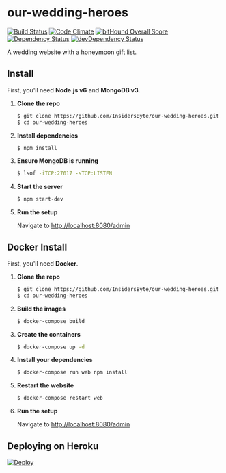 # our-wedding-heroes

[![Build Status](https://travis-ci.org/InsidersByte/our-wedding-heroes.svg)](https://travis-ci.org/InsidersByte/our-wedding-heroes)
[![Code Climate](https://codeclimate.com/github/InsidersByte/honeymoon-gift-list/badges/gpa.svg)](https://codeclimate.com/github/InsidersByte/honeymoon-gift-list)
[![bitHound Overall Score](https://www.bithound.io/github/InsidersByte/our-wedding-heroes/badges/score.svg)](https://www.bithound.io/github/InsidersByte/our-wedding-heroes)  
[![Dependency Status](https://david-dm.org/insidersbyte/our-wedding-heroes.svg)](https://david-dm.org/insidersbyte/our-wedding-heroes)
[![devDependency Status](https://david-dm.org/insidersbyte/our-wedding-heroes/dev-status.svg)](https://david-dm.org/insidersbyte/our-wedding-heroes#info=devDependencies)

A wedding website with a honeymoon gift list.

## Install

First, you'll need **Node.js v6** and **MongoDB v3**.

1.  **Clone the repo**

    ```bash
    $ git clone https://github.com/InsidersByte/our-wedding-heroes.git
    $ cd our-wedding-heroes
    ```
    
2. **Install dependencies**

    ```bash
    $ npm install
    ```
    
3. **Ensure MongoDB is running**

    ```bash
    $ lsof -iTCP:27017 -sTCP:LISTEN
    ```
    
4. **Start the server**

    ```bash
    $ npm start-dev
    ```
    
5.  **Run the setup**
    
    Navigate to [http://localhost:8080/admin](http://localhost:8080/admin)

## Docker Install

First, you'll need **Docker**.

1.  **Clone the repo**

    ```bash
    $ git clone https://github.com/InsidersByte/our-wedding-heroes.git
    $ cd our-wedding-heroes
    ```
    
2. **Build the images**

    ```bash
    $ docker-compose build
    ```
    
3. **Create the containers**

    ```bash
    $ docker-compose up -d
    ```
    
4. **Install your dependencies**

    ```bash
    $ docker-compose run web npm install
    ```
    
5. **Restart the website**

    ```bash
    $ docker-compose restart web
    ```
    
6.  **Run the setup**

    Navigate to [http://localhost:8080/admin](http://localhost:8080/admin)

## Deploying on Heroku

[![Deploy](https://www.herokucdn.com/deploy/button.svg)](https://heroku.com/deploy)

